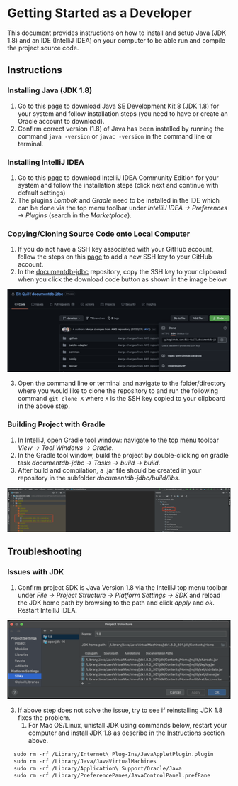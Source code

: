 # Getting Started as a Developer
This document provides instructions on how to install and setup Java (JDK 1.8) and an IDE (IntelliJ IDEA) on your computer to be able run and compile the project source code. 

## Instructions
### Installing Java (JDK 1.8)
1. Go to this [page](https://www.oracle.com/java/technologies/javase/javase-jdk8-downloads.html) to download Java SE Development Kit 8 (JDK 1.8) for your system and follow installation steps (you need to have or create an Oracle account to download).
2. Confirm correct version (1.8) of Java has been installed by running the command `java -version` or `javac -version` in the command line or terminal.

### Installing IntelliJ IDEA
1. Go to this [page](https://www.jetbrains.com/idea/download/) to download IntelliJ IDEA Community Edition for your system and follow the installation steps (click next and continue with default settings)
2. The plugins *Lombok* and *Gradle* need to be installed in the IDE which can be done via the top menu toolbar under *IntelliJ IDEA → Preferences → Plugins* (search in the *Marketplace*).

### Copying/Cloning Source Code onto Local Computer
1. If you do not have a SSH key associated with your GitHub account, follow the steps on this [page](https://docs.github.com/en/github/authenticating-to-github/connecting-to-github-with-ssh/adding-a-new-ssh-key-to-your-github-account) to add a new SSH key to your GitHub account.
2. In the [documentdb-jdbc](https://github.com/Bit-Quill/documentdb-jdbc) repository, copy the SSH key to your clipboard when you click the download code button as shown in the image below. 

![Copy SSH Key from GitHub Repository](src/markdown/images/Clone-Repository.png)

3. Open the command line or terminal and navigate to the folder/directory where you would like to clone the repository to and run the following command `git clone X` where `X` is the SSH key copied to your clipboard in the above step.

### Building Project with Gradle
1. In IntelliJ, open Gradle tool window: navigate to the top menu toolbar *View → Tool Windows → Gradle*.
2. In the Gradle tool window, build the project by double-clicking on gradle task *documentdb-jdbc → Tasks → build → build*.
3. After build and compilation, a .jar file should be created in your repository in the subfolder *documentdb-jdbc/build/libs*.

![Gradle Build](src/markdown/images/Gradle-Build.png)

## Troubleshooting
### Issues with JDK
1. Confirm project SDK is Java Version 1.8 via the IntelliJ top menu toolbar under *File → Project Structure → Platform Settings -> SDK* and reload the JDK home path by browsing to the path and click *apply* and *ok*. Restart IntelliJ IDEA.

![Setting JDK Home Path](src/markdown/images/Project-Structure-SDK.png)

3. If above step does not solve the issue, try to see if reinstalling JDK 1.8 fixes the problem.
    1. For Mac OS/Linux, unistall JDK using commands below, restart your computer and install JDK 1.8 as describe in the [Instructions](#instructions) section above.
     
  ~~~
    sudo rm -rf /Library/Internet\ Plug-Ins/JavaAppletPlugin.plugin
    sudo rm -rf /Library/Java/JavaVirtualMachines
    sudo rm -rf /Library/Application\ Support/Oracle/Java
    sudo rm -rf /Library/PreferencePanes/JavaControlPanel.prefPane
  ~~~